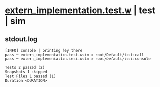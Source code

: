 # [extern_implementation.test.w](../../../../../tests/valid/extern_implementation.test.w) | test | sim

## stdout.log
```log
[INFO] console | printing hey there
pass ─ extern_implementation.test.wsim » root/Default/test:call   
pass ─ extern_implementation.test.wsim » root/Default/test:console

Tests 2 passed (2)
Snapshots 1 skipped
Test Files 1 passed (1)
Duration <DURATION>
```

